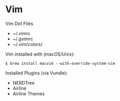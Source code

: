 # Vim
Vim Dot Files

* ~/.vimrc
* ~/.gvimrc
* ~/.vim/colors/

Vim installed with (macOS/Unix):
```
$ brew install macvim --with-override-system-vim
```

Installed Plugins (via Vundle):
* NERDTree
* Airline
* Airline Themes
